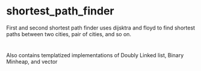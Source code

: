 # shortest_path_finder
First and second shortest path finder uses dijsktra and floyd to find shortest paths between two cities, pair of cities, and so on.
#
Also contains templatized implementations of Doubly Linked list, Binary Minheap, and vector
